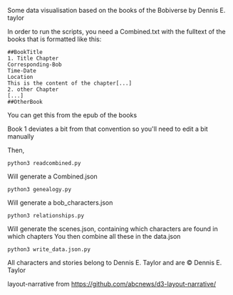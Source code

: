 
Some data visualisation based on the books of the Bobiverse by Dennis E. taylor

In order to run the scripts, you need a Combined.txt with the fulltext of
the books that is formatted like this:

    ##BookTitle
    1. Title Chapter
    Corresponding-Bob
    Time-Date
    Location
    This is the content of the chapter[...]
    2. other Chapter
    [...]
    ##OtherBook

You can get this from the epub of the books

Book 1 deviates a bit from that convention so you'll need to edit a bit manually

Then,

    python3 readcombined.py

Will generate a Combined.json

    python3 genealogy.py

Will generate a bob_characters.json

    python3 relationships.py

Will generate the scenes.json, containing which characters are found in which chapters
You then combine all these in the data.json

    python3 write_data.json.py

All characters and stories belong to Dennis E. Taylor and are &copy; Dennis E. Taylor

layout-narrative from https://github.com/abcnews/d3-layout-narrative/